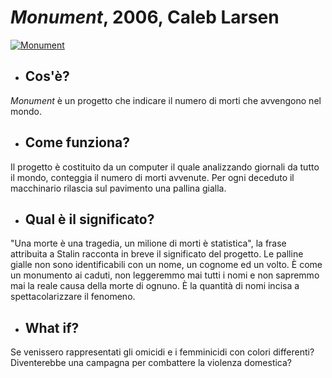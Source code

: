 # *Monument*, 2006, Caleb Larsen

[![Monument](http://media.rhizome.org/blog/1933/small.jpg "Monument, 2006, Caleb Larsen")](http://classic.rhizome.org/portfolios/artwork/43859/)

- ## Cos'è?
*Monument* è un progetto che indicare il numero di morti che avvengono nel mondo. 

- ## Come funziona?
Il progetto è costituito da un computer il quale analizzando giornali da tutto il mondo, conteggia il numero di morti avvenute. Per ogni deceduto il macchinario rilascia sul pavimento una pallina gialla. 

- ## Qual è il significato?
"Una morte è una tragedia, un milione di morti è statistica", la frase attribuita a Stalin racconta in breve il significato del progetto. Le palline gialle non sono identificabili con un nome, un cognome ed un volto. È come un monumento ai caduti, non leggeremmo mai tutti i nomi e non sapremmo mai la reale causa della morte di ognuno. È la quantità di nomi incisa a spettacolarizzare il fenomeno.

- ## What if?
Se venissero rappresentati gli omicidi e i femminicidi con colori differenti? Diventerebbe una campagna per combattere la violenza domestica?
